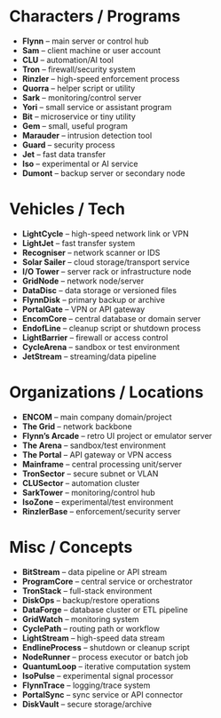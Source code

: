 # Characters / Programs

- **Flynn** – main server or control hub  
- **Sam** – client machine or user account  
- **CLU** – automation/AI tool  
- **Tron** – firewall/security system  
- **Rinzler** – high-speed enforcement process  
- **Quorra** – helper script or utility  
- **Sark** – monitoring/control server  
- **Yori** – small service or assistant program  
- **Bit** – microservice or tiny utility  
- **Gem** – small, useful program  
- **Marauder** – intrusion detection tool  
- **Guard** – security process  
- **Jet** – fast data transfer  
- **Iso** – experimental or AI service  
- **Dumont** – backup server or secondary node  

# Vehicles / Tech

- **LightCycle** – high-speed network link or VPN  
- **LightJet** – fast transfer system  
- **Recogniser** – network scanner or IDS  
- **Solar Sailer** – cloud storage/transport service  
- **I/O Tower** – server rack or infrastructure node  
- **GridNode** – network node/server  
- **DataDisc** – data storage or versioned files  
- **FlynnDisk** – primary backup or archive  
- **PortalGate** – VPN or API gateway  
- **EncomCore** – central database or domain server  
- **EndofLine** – cleanup script or shutdown process  
- **LightBarrier** – firewall or access control  
- **CycleArena** – sandbox or test environment  
- **JetStream** – streaming/data pipeline  

# Organizations / Locations

- **ENCOM** – main company domain/project  
- **The Grid** – network backbone  
- **Flynn’s Arcade** – retro UI project or emulator server  
- **The Arena** – sandbox/test environment  
- **The Portal** – API gateway or VPN access  
- **Mainframe** – central processing unit/server  
- **TronSector** – secure subnet or VLAN  
- **CLUSector** – automation cluster  
- **SarkTower** – monitoring/control hub  
- **IsoZone** – experimental/test environment  
- **RinzlerBase** – enforcement/security server  

# Misc / Concepts

- **BitStream** – data pipeline or API stream  
- **ProgramCore** – central service or orchestrator  
- **TronStack** – full-stack environment  
- **DiskOps** – backup/restore operations  
- **DataForge** – database cluster or ETL pipeline  
- **GridWatch** – monitoring system  
- **CyclePath** – routing path or workflow  
- **LightStream** – high-speed data stream  
- **EndlineProcess** – shutdown or cleanup script  
- **NodeRunner** – process executor or batch job  
- **QuantumLoop** – iterative computation system  
- **IsoPulse** – experimental signal processor  
- **FlynnTrace** – logging/trace system  
- **PortalSync** – sync service or API connector  
- **DiskVault** – secure storage/archive  
